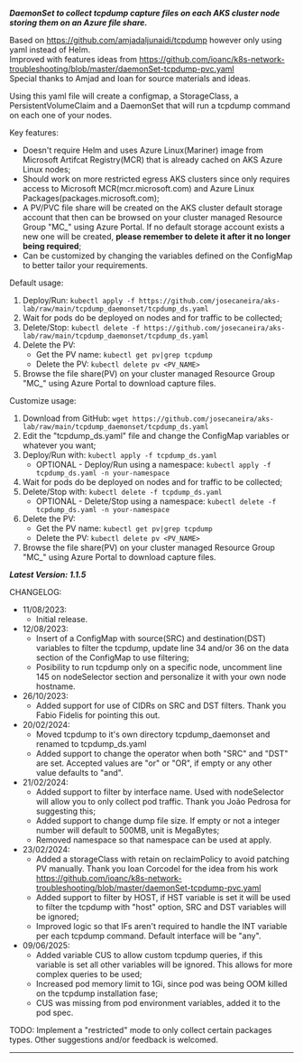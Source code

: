 

***DaemonSet to collect tcpdump capture files on each AKS cluster node storing them on an Azure file share.***

Based on https://github.com/amjadaljunaidi/tcpdump however only using yaml instead of Helm.  
Improved with features ideas from https://github.com/ioanc/k8s-network-troubleshooting/blob/master/daemonSet-tcpdump-pvc.yaml  
Special thanks to Amjad and Ioan for source materials and ideas.  

Using this yaml file will create a configmap, a StorageClass, a PersistentVolumeClaim and a DaemonSet that will run a tcpdump command on each one of your nodes.

Key features:
* Doesn't require Helm and uses Azure Linux(Mariner) image from Microsoft Artifcat Registry(MCR) that is already cached on AKS Azure Linux nodes;
* Should work on more restricted egress AKS clusters since only requires access to Microsoft MCR(mcr.microsoft.com) and Azure Linux Packages(packages.microsoft.com);
* A PV/PVC file share will be created on the AKS cluster default storage account that then can be browsed on your cluster managed Resource Group "MC_" using Azure Portal. If no default storage account exists a new one will be created, __please remember to delete it after it no longer being required__;
* Can be customized by changing the variables defined on the ConfigMap to better tailor your requirements.

Default usage:  
1. Deploy/Run: `kubectl apply -f https://github.com/josecaneira/aks-lab/raw/main/tcpdump_daemonset/tcpdump_ds.yaml`
2. Wait for pods do be deployed on nodes and for traffic to be collected;
3. Delete/Stop: `kubectl delete -f https://github.com/josecaneira/aks-lab/raw/main/tcpdump_daemonset/tcpdump_ds.yaml`
4. Delete the PV:  
   - Get the PV name: `kubectl get pv|grep tcpdump`
   - Delete the PV: `kubectl delete pv <PV_NAME>`
5. Browse the file share(PV) on your cluster managed Resource Group "MC_" using Azure Portal to download capture files.

Customize usage:

1) Download from GitHub: `wget https://github.com/josecaneira/aks-lab/raw/main/tcpdump_daemonset/tcpdump_ds.yaml`
2) Edit the "tcpdump_ds.yaml" file and change the ConfigMap variables or whatever you want;
3) Deploy/Run with: `kubectl apply -f tcpdump_ds.yaml`
   - OPTIONAL - Deploy/Run using a namespace: `kubectl apply -f tcpdump_ds.yaml -n your-namespace`
4) Wait for pods do be deployed on nodes and for traffic to be collected;
5) Delete/Stop with: `kubectl delete -f tcpdump_ds.yaml`
   - OPTIONAL - Delete/Stop using a namespace: `kubectl delete -f tcpdump_ds.yaml -n your-namespace`
6) Delete the PV:
   - Get the PV name: `kubectl get pv|grep tcpdump`
   - Delete the PV: `kubectl delete pv <PV_NAME>`
7) Browse the file share(PV) on your cluster managed Resource Group "MC_" using Azure Portal to download capture files.

***Latest Version: 1.1.5***

CHANGELOG:  
* 11/08/2023:
  - Initial release.
* 12/08/2023:
  - Insert of a ConfigMap with source(SRC) and destination(DST) variables to filter the tcpdump, update line 34 and/or 36 on the data section of the ConfigMap to use filtering;
  - Posibility to run tcpdump only on a specific node, uncomment line 145 on nodeSelector section and personalize it with your own node hostname.
* 26/10/2023:
  - Added support for use of CIDRs on SRC and DST filters. Thank you Fabio Fidelis for pointing this out.
* 20/02/2024:
  - Moved tcpdump to it's own directory tcpdump_daemonset and renamed to tcpdump_ds.yaml
  - Added support to change the operator when both "SRC" and "DST" are set. Accepted values are "or" or "OR", if empty or any other value defaults to "and".
* 21/02/2024:
  - Added support to filter by interface name. Used with nodeSelector will allow you to only collect pod traffic. Thank you João Pedrosa for suggesting this;
  - Added support to change dump file size. If empty or not a integer number will default to 500MB, unit is MegaBytes;
  - Removed namespace so that namespace can be used at apply.
* 23/02/2024:
  - Added a storageClass with retain on reclaimPolicy to avoid patching PV manually. Thank you Ioan Corcodel for the idea from his work https://github.com/ioanc/k8s-network-troubleshooting/blob/master/daemonSet-tcpdump-pvc.yaml
  - Added support to filter by HOST, if HST variable is set it will be used to filter the tcpdump with "host" option, SRC and DST variables will be ignored;
  - Improved logic so that IFs aren't required to handle the INT variable per each tcpdump command. Default interface will be "any".
* 09/06/2025:
  - Added variable CUS to allow custom tcpdump queries, if this variable is set all other variables will be ignored. This allows for more complex queries to be used;
  - Increased pod memory limit to 1Gi, since pod was being OOM killed on the tcpdump installation fase;
  - CUS was missing from pod environment variables, added it to the pod spec.
		
TODO: Implement a "restricted" mode to only collect certain packages types. Other suggestions and/or feedback is welcomed.

__________________________________________________________________________________________________________________________________________________________________________________________________________

